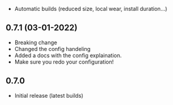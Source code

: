 - Automatic builds (reduced size, local wear, install duration...)

## 0.7.1 (03-01-2022)
- Breaking change
- Changed the config handeling
- Added a docs with the config explaination.
- Make sure you redo your configuration!

## 0.7.0
- Initial release (latest builds)
